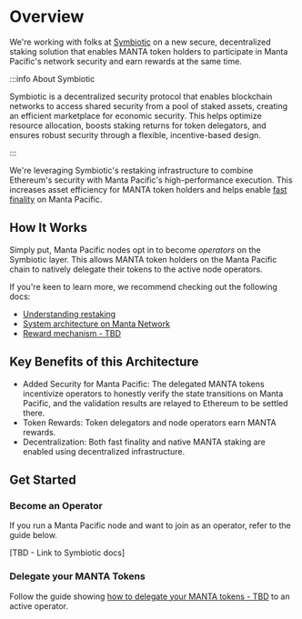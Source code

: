 # Overview

We're working with folks at [Symbiotic](https://symbiotic.fi/) on a new secure, decentralized staking solution that enables MANTA token holders to participate in Manta Pacific's network security and earn rewards at the same time.

:::info About Symbiotic

Symbiotic is a decentralized security protocol that enables blockchain networks to access shared security from a pool of staked assets, creating an efficient marketplace for economic security. This helps optimize resource allocation, boosts staking returns for token delegators, and ensures robust security through a flexible, incentive-based design.

:::

We're leveraging Symbiotic's restaking infrastructure to combine Ethereum's security with Manta Pacific's high-performance execution. This increases asset efficiency for MANTA token holders and helps enable [fast finality](../concepts/fast-finality.md) on Manta Pacific.

## How It Works

Simply put, Manta Pacific nodes opt in to become *operators* on the Symbiotic layer. This allows MANTA token holders on the Manta Pacific chain to natively delegate their tokens to the active node operators.

If you're keen to learn more, we recommend checking out the following docs:

- [Understanding restaking](https://docs.symbiotic.fi/intro/stake)
- [System architecture on Manta Network](../concepts/fast-finality.md#our-two-layer-solution)
- [Reward mechanism - TBD](https://docs.symbiotic.fi)

## Key Benefits of this Architecture

- Added Security for Manta Pacific: The delegated MANTA tokens incentivize operators to honestly verify the state transitions on Manta Pacific, and the validation results are relayed to Ethereum to be settled there.
- Token Rewards: Token delegators and node operators earn MANTA rewards.
- Decentralization: Both fast finality and native MANTA staking are enabled using decentralized infrastructure.

## Get Started

### Become an Operator

If you run a Manta Pacific node and want to join as an operator, refer to the guide below.

[TBD - Link to Symbiotic docs]

### Delegate your MANTA Tokens

Follow the guide showing [how to delegate your MANTA tokens - TBD](#placeholder) to an active operator.